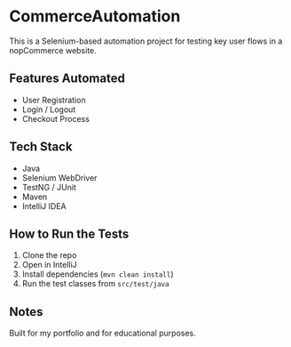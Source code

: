 # CommerceAutomation

This is a Selenium-based automation project for testing key user flows in a nopCommerce website.

## Features Automated

-  User Registration
-  Login / Logout
-  Checkout Process

## Tech Stack

- Java
- Selenium WebDriver
- TestNG / JUnit
- Maven
- IntelliJ IDEA

## How to Run the Tests

1. Clone the repo
2. Open in IntelliJ
3. Install dependencies (`mvn clean install`)
4. Run the test classes from `src/test/java`

## Notes

Built for my portfolio and for educational purposes.

